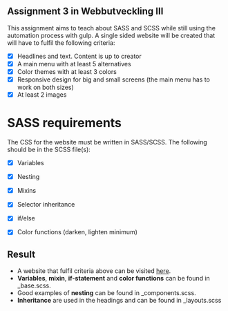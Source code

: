 ## Assignment 3 in Webbutveckling III

This assignment aims to teach about SASS and SCSS while still using the automation process with gulp. A single sided website will be created that will have to fulfil the following criteria:
 - [X] Headlines and text. Content is up to creator
 - [X] A main menu with at least 5 alternatives
 - [X] Color themes with at least 3 colors
 - [X] Responsive design for big and small screens (the main menu has to work on both sizes)
 - [X] At least 2 images
 
 # SASS requirements
 The CSS for the website must be written in SASS/SCSS. The following should be in the SCSS file(s):
 - [X] Variables
 - [X] Nesting
 - [X] Mixins
 - [X] Selector inheritance
 - [X] if/else
 - [X] Color functions (darken, lighten minimum)


 ## Result
 * A website that fulfil criteria above can be visited [here](https://fogelcode.com/moment3/). 
 * **Variables**, **mixin**, **if-statement** and **color functions** can be found in _base.scss.
 * Good examples of **nesting** can be found in _components.scss.
 * **Inheritance** are used in the headings and can be found in _layouts.scss